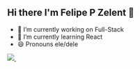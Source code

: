 ## Hi there I'm Felipe P Zelent 👋

- 🔭 I’m currently working on Full-Stack
- 🌱 I’m currently learning React
- 😄 Pronouns ele/dele

<div>
  <a href="https://github.com/FelipeZelent">
  <img src="https://github-readme-stats.vercel.app/api?username=FelipeZelent&theme=midnight-purple&show_icons=true&count_private=true"/>
  <img src"https://github-readme-stats.vercel.app/api/top-langs/?username=FelipeZelent&layout=compact"/>
</div>
